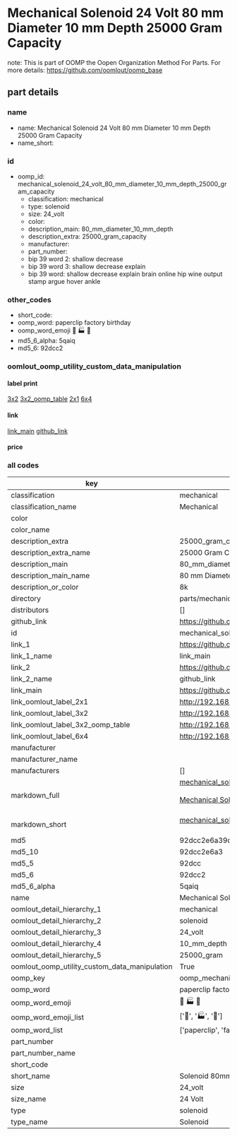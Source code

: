 # Mechanical Solenoid 24 Volt 80 mm Diameter 10 mm Depth 25000 Gram Capacity  

note: This is part of OOMP the Oopen Organization Method For Parts. For more details: https://github.com/oomlout/oomp_base

##  part details





### name
* name: Mechanical Solenoid 24 Volt 80 mm Diameter 10 mm Depth 25000 Gram Capacity
* name_short: 
### id
* oomp_id: mechanical_solenoid_24_volt_80_mm_diameter_10_mm_depth_25000_gram_capacity
  * classification: mechanical
  * type: solenoid
  * size: 24_volt
  * color: 
  * description_main: 80_mm_diameter_10_mm_depth
  * description_extra: 25000_gram_capacity
  * manufacturer: 
  * part_number: 
  * bip 39 word 2: shallow decrease
  * bip 39 word 3: shallow decrease explain
  * bip 39 word: shallow decrease explain brain online hip wine output stamp argue hover ankle

### other_codes
* short_code: 
* oomp_word: paperclip factory birthday
* oomp_word_emoji :paperclip: :factory: :birthday:
* md5_6_alpha: 5qaiq
* md5_6: 92dcc2






### oomlout_oomp_utility_custom_data_manipulation
#### label print
[3x2](http://192.168.1.245:1112/?label=oomp%205qaiq)
[3x2_oomp_table](http://192.168.1.107:1112/?label=oomp%205qaiq)
[2x1](http://192.168.1.242:1112/?label=oomp%205qaiq)
[6x4](http://192.168.1.55:1112/?label=oomp%205qaiq)    

#### link

[link_main](https://github.com/oomlout/oomlout_oomp_current_version_messy/tree/main/parts/mechanical_solenoid_24_volt_80_mm_diameter_10_mm_depth_25000_gram_capacity) [github_link](https://github.com/oomlout/oomlout_oomp_part_src/tree/main/parts/mechanical_solenoid_24_volt_80_mm_diameter_10_mm_depth_25000_gram_capacity)                             

#### price







### all codes 
| key | value |  
| --- | --- |  
| classification | mechanical |  
| classification_name | Mechanical |  
| color |  |  
| color_name |  |  
| description_extra | 25000_gram_capacity |  
| description_extra_name | 25000 Gram Capacity |  
| description_main | 80_mm_diameter_10_mm_depth |  
| description_main_name | 80 mm Diameter 10 mm Depth |  
| description_or_color | 8k |  
| directory | parts/mechanical_solenoid_24_volt_80_mm_diameter_10_mm_depth_25000_gram_capacity |  
| distributors | [] |  
| github_link | https://github.com/oomlout/oomlout_oomp_part_src/tree/main/parts/mechanical_solenoid_24_volt_80_mm_diameter_10_mm_depth_25000_gram_capacity |  
| id | mechanical_solenoid_24_volt_80_mm_diameter_10_mm_depth_25000_gram_capacity |  
| link_1 | https://github.com/oomlout/oomlout_oomp_current_version_messy/tree/main/parts/mechanical_solenoid_24_volt_80_mm_diameter_10_mm_depth_25000_gram_capacity |  
| link_1_name | link_main |  
| link_2 | https://github.com/oomlout/oomlout_oomp_part_src/tree/main/parts/mechanical_solenoid_24_volt_80_mm_diameter_10_mm_depth_25000_gram_capacity |  
| link_2_name | github_link |  
| link_main | https://github.com/oomlout/oomlout_oomp_current_version_messy/tree/main/parts/mechanical_solenoid_24_volt_80_mm_diameter_10_mm_depth_25000_gram_capacity |  
| link_oomlout_label_2x1 | http://192.168.1.242:1112/?label=oomp%205qaiq |  
| link_oomlout_label_3x2 | http://192.168.1.245:1112/?label=oomp%205qaiq |  
| link_oomlout_label_3x2_oomp_table | http://192.168.1.107:1112/?label=oomp%205qaiq |  
| link_oomlout_label_6x4 | http://192.168.1.55:1112/?label=oomp%205qaiq |  
| manufacturer |  |  
| manufacturer_name |  |  
| manufacturers | [] |  
| markdown_full | [mechanical_solenoid_24_volt_80_mm_diameter_10_mm_depth_25000_gram_capacity](https://github.com/oomlout/oomlout_oomp_current_version_messy/tree/main/parts/mechanical_solenoid_24_volt_80_mm_diameter_10_mm_depth_25000_gram_capacity)<br>[](https://github.com/oomlout/oomlout_oomp_current_version_messy/tree/main/parts/mechanical_solenoid_24_volt_80_mm_diameter_10_mm_depth_25000_gram_capacity)<br>[Mechanical Solenoid 24 Volt 80 Mm Diameter 10 Mm Depth 25000 Gram Capacity](https://github.com/oomlout/oomlout_oomp_current_version_messy/tree/main/parts/mechanical_solenoid_24_volt_80_mm_diameter_10_mm_depth_25000_gram_capacity)<br><br> |  
| markdown_short | [mechanical_solenoid_24_volt_80_mm_diameter_10_mm_depth_25000_gram_capacity](https://github.com/oomlout/oomlout_oomp_current_version_messy/tree/main/parts/mechanical_solenoid_24_volt_80_mm_diameter_10_mm_depth_25000_gram_capacity)<br><br> |  
| md5 | 92dcc2e6a39d7f71afcd71aea10e4e28 |  
| md5_10 | 92dcc2e6a3 |  
| md5_5 | 92dcc |  
| md5_6 | 92dcc2 |  
| md5_6_alpha | 5qaiq |  
| name | Mechanical Solenoid 24 Volt 80 mm Diameter 10 mm Depth 25000 Gram Capacity |  
| oomlout_detail_hierarchy_1 | mechanical |  
| oomlout_detail_hierarchy_2 | solenoid |  
| oomlout_detail_hierarchy_3 | 24_volt |  
| oomlout_detail_hierarchy_4 | 10_mm_depth |  
| oomlout_detail_hierarchy_5 | 25000_gram |  
| oomlout_oomp_utility_custom_data_manipulation | True |  
| oomp_key | oomp_mechanical_solenoid_24_volt_80_mm_diameter_10_mm_depth_25000_gram_capacity |  
| oomp_word | paperclip factory birthday |  
| oomp_word_emoji | :paperclip: :factory: :birthday: |  
| oomp_word_emoji_list | [':paperclip:', ':factory:', ':birthday:'] |  
| oomp_word_list | ['paperclip', 'factory', 'birthday'] |  
| part_number |  |  
| part_number_name |  |  
| short_code |  |  
| short_name | Solenoid 80mm x 10mm 25.0kg 24_volt |  
| size | 24_volt |  
| size_name | 24 Volt |  
| type | solenoid |  
| type_name | Solenoid |  
